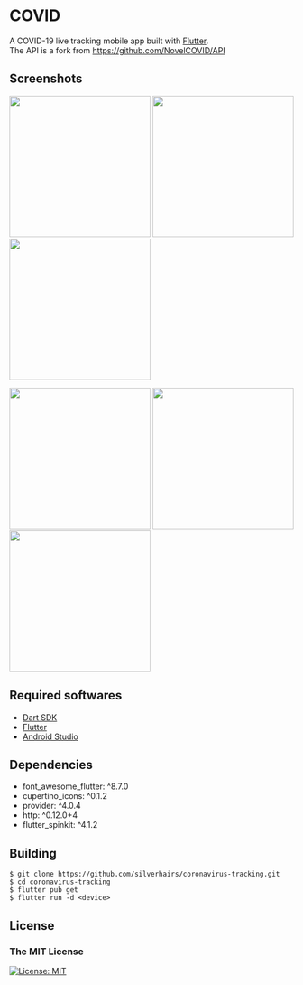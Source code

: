 # COVID

A COVID-19 live tracking mobile app built with [Flutter](https://flutter.dev/).<br/> The API is a fork from https://github.com/NovelCOVID/API

## Screenshots
<p float="left">
  <img src="https://github.com/silverhairs/coronavirus-tracking/blob/master/screenshots/home.png" width="250" />
  <img src="https://github.com/silverhairs/coronavirus-tracking/blob/master/screenshots/countries.png" width="250" /> 
  <img src="https://github.com/silverhairs/coronavirus-tracking/blob/master/screenshots/search.png" width="250" /> 
</p>
<p float="left">
  <img src="https://github.com/silverhairs/coronavirus-tracking/blob/master/screenshots/country.png" width="250" />
  <img src="https://github.com/silverhairs/coronavirus-tracking/blob/master/screenshots/unfollow.png" width="250" /> 
  <img src="https://github.com/silverhairs/coronavirus-tracking/blob/master/screenshots/protection.png" width="250" /> 
</p>



## Required softwares
 - [Dart SDK](https://dart.dev/get-dart)
 - [Flutter](flutter.dev)
 - [Android Studio](https://developer.android.com/studio/install)

## Dependencies
 - font_awesome_flutter: ^8.7.0
 - cupertino_icons: ^0.1.2
 - provider: ^4.0.4
 - http: ^0.12.0+4
 - flutter_spinkit: ^4.1.2

## Building
```
$ git clone https://github.com/silverhairs/coronavirus-tracking.git
$ cd coronavirus-tracking
$ flutter pub get
$ flutter run -d <device>
```

## License
### The MIT License
[![License: MIT](https://img.shields.io/badge/License-MIT-yellow.svg)](https://opensource.org/licenses/MIT)
